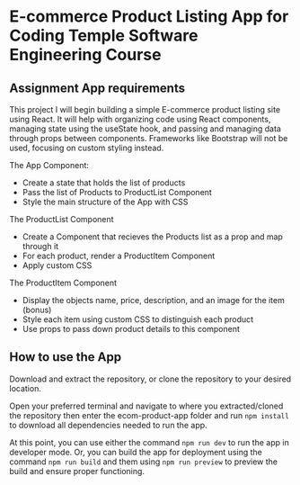 # E-commerce Product Listing App for Coding Temple Software Engineering Course

## Assignment App requirements

This project I will begin building a simple E-commerce product listing site using React. 
It will help with organizing code using React components, managing state using the useState hook, and passing and managing data through props between components. 
Frameworks like Bootstrap will not be used, focusing on custom styling instead.

The App Component:
- Create a state that holds the list of products
- Pass the list of Products to ProductList Component
- Style the main structure of the App with CSS

The ProductList Component
- Create a Component that recieves the Products list as a prop and map through it
- For each product, render a ProductItem Component
- Apply custom CSS

The ProductItem Component
- Display the objects name, price, description, and an image for the item (bonus)
- Style each item using custom CSS to distinguish each product
- Use props to pass down product details to this component

## How to use the App

Download and extract the repository, or clone the repository to your desired location.

Open your preferred terminal and navigate to where you extracted/cloned the repository then enter the ecom-product-app folder and run `npm install` to download all dependencies needed to run the app.

At this point, you can use either the command `npm run dev` to run the app in developer mode. Or, you can build the app for deployment using the command `npm run build` and them using `npm run preview` to preview the build and ensure proper functioning.